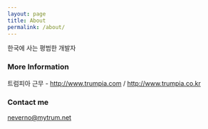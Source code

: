 ```yaml
---
layout: page
title: About
permalink: /about/
---
```


한국에 사는 평범한 개발자

### More Information

트럼피아 근무 - <http://www.trumpia.com> / <http://www.trumpia.co.kr>

### Contact me

[neverno@mytrum.net](mailto:neverno@mytrum.net)
